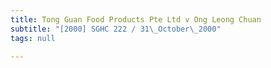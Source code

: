 ```yaml
---
title: Tong Guan Food Products Pte Ltd v Ong Leong Chuan
subtitle: "[2000] SGHC 222 / 31\_October\_2000"
tags: null

---
```


